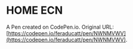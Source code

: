# HOME ECN

A Pen created on CodePen.io. Original URL: [https://codepen.io/feraducatt/pen/NWNMVWV](https://codepen.io/feraducatt/pen/NWNMVWV).


